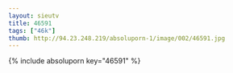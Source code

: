 ```yaml
--- 
layout: sieutv
title: 46591
tags: ["46k"]
thumb: http://94.23.248.219/absoluporn-1/image/002/46591.jpg
---
```

{% include absoluporn key="46591" %} 
